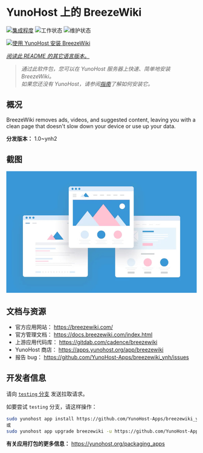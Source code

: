 <!--
注意：此 README 由 <https://github.com/YunoHost/apps/tree/master/tools/readme_generator> 自动生成
请勿手动编辑。
-->

# YunoHost 上的 BreezeWiki

[![集成程度](https://dash.yunohost.org/integration/breezewiki.svg)](https://ci-apps.yunohost.org/ci/apps/breezewiki/) ![工作状态](https://ci-apps.yunohost.org/ci/badges/breezewiki.status.svg) ![维护状态](https://ci-apps.yunohost.org/ci/badges/breezewiki.maintain.svg)

[![使用 YunoHost 安装 BreezeWiki](https://install-app.yunohost.org/install-with-yunohost.svg)](https://install-app.yunohost.org/?app=breezewiki)

*[阅读此 README 的其它语言版本。](./ALL_README.md)*

> *通过此软件包，您可以在 YunoHost 服务器上快速、简单地安装 BreezeWiki。*  
> *如果您还没有 YunoHost，请参阅[指南](https://yunohost.org/install)了解如何安装它。*

## 概况

BreezeWiki removes ads, videos, and suggested content, leaving you with a clean page that doesn't slow down your device or use up your data.

**分发版本：** 1.0~ynh2

## 截图

![BreezeWiki 的截图](./doc/screenshots/example.jpg)

## 文档与资源

- 官方应用网站： <https://breezewiki.com/>
- 官方管理文档： <https://docs.breezewiki.com/index.html>
- 上游应用代码库： <https://gitdab.com/cadence/breezewiki>
- YunoHost 商店： <https://apps.yunohost.org/app/breezewiki>
- 报告 bug： <https://github.com/YunoHost-Apps/breezewiki_ynh/issues>

## 开发者信息

请向 [`testing` 分支](https://github.com/YunoHost-Apps/breezewiki_ynh/tree/testing) 发送拉取请求。

如要尝试 `testing` 分支，请这样操作：

```bash
sudo yunohost app install https://github.com/YunoHost-Apps/breezewiki_ynh/tree/testing --debug
或
sudo yunohost app upgrade breezewiki -u https://github.com/YunoHost-Apps/breezewiki_ynh/tree/testing --debug
```

**有关应用打包的更多信息：** <https://yunohost.org/packaging_apps>
